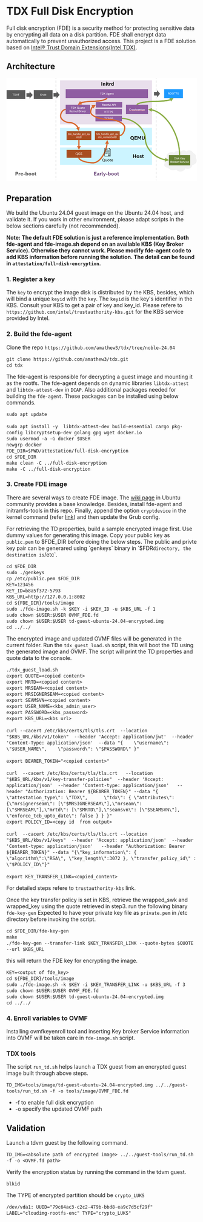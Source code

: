 # TDX Full Disk Encryption

Full disk encryption (FDE) is a security method for protecting sensitive
data by encrypting all data on a disk partition. FDE shall encrypt data
automatically to prevent unauthorized access.
This project is a FDE solution based on [Intel&reg; Trust Domain 
Extensions(Intel TDX)](https://www.intel.com/content/www/us/en/developer/articles/technical/intel-trust-domain-extensions.html).

## Architecture

![](docs/fde-arch.png)
  
## Preparation

We build the Ubuntu 24.04 guest image on the Ubuntu 24.04 host, and validate it. If you work in other environment, please adapt scripts in the below sections carefully (not recommended).

**Note: The default FDE solution is just a reference implementation. Both fde-agent and fde-image.sh depend on an available KBS (Key Broker Service). Otherwise they cannot work. Please modify fde-agent code to add KBS information before running the solution. The detail can be found in `attestation/full-disk-encryption`.**

### 1. Register a key 

The `key` to encrypt the image disk is distributed by the KBS, besides, which will bind a unique `keyid` with the `key`. The `keyid` is the key's identifier in the KBS. Consult your KBS to get a pair of key and key_id. Please refere to `https://github.com/intel/trustauthority-kbs.git` for the KBS service provided by Intel.

### 2. Build the fde-agent
Clone the repo `https://github.com/amathew3/tdx/tree/noble-24.04`

```
git clone https://github.com/amathew3/tdx.git
cd tdx
```

The fde-agent is responsible for decrypting a guest image and mounting it as the rootfs. The fde-agent depends on dynamic libraries `libtdx-attest` and `libtdx-attest-dev` in `DCAP`. Also additional packages needed for building the `fde-agent`. These packages can be installed using below commands.

```
sudo apt update

sudo apt install -y  libtdx-attest-dev build-essential cargo pkg-config libcryptsetup-dev golang gpg wget docker.io
sudo usermod -a -G docker $USER
newgrp docker
FDE_DIR=$PWD/attestation/full-disk-encryption
cd $FDE_DIR
make clean -C ../full-disk-encryption
make -C ../full-disk-encryption
```

### 3. Create FDE image

There are several ways to create FDE image. The [wiki page](https://help.ubuntu.com/community/Full_Disk_Encryption_Howto_2019) in Ubuntu community provides a base knowledge. Besides, install fde-agent and initramfs-tools in this repo. Finally, append the option `cryptdevice` in the kernel command (refer [link](https://wiki.archlinux.org/title/dm-crypt/System_configuration)) and then update the Grub config.

For retrieving the TD properties, build a sample encrypted image first. Use dummy values for generating this image.
Copy your public key as `public.pem` to $FDE_DIR before doing the below steps. The public and privte key pair can be generared using `genkeys` binary in
`$FDR` directory, the destination is `/etc`.
```
cd $FDE_DIR
sudo ./genkeys
cp /etc/public.pem $FDE_DIR
KEY=123456
KEY_ID=b8a5f372-5793
KBS_URL=http://127.0.0.1:8002
cd ${FDE_DIR}/tools/image
sudo ./fde-image.sh -k $KEY -i $KEY_ID -u $KBS_URL -f 1
sudo chown $USER:$USER OVMF_FDE.fd
sudo chown $USER:$USER td-guest-ubuntu-24.04-encrypted.img
cd ../../
```

The encrypted image and updated OVMF files will be generated in the current folder.
Run the `tdx_guest_load.sh` script, this will boot the TD using the generated image and OVMF.
The script will print the TD properties and quote data to the console.

```
./tdx_guest_load.sh
export QUOTE=<copied content>
export MRTD=<copied content>
export MRSEAM=<copied content>
export MRSIGNERSEAM=<copied content>
export SEAMSVN=<copied content>
export USER_NAME=<kbs_admin_user>
export PASSWORD=<kbs_password>
export KBS_URL=<kbs url>

curl --cacert /etc/kbs/certs/tls/tls.crt  --location "$KBS_URL/kbs/v1/token"  --header 'Accept: application/jwt'  --header 'Content-Type: application/json'  --data "{    \"username\": \"$USER_NAME\",    \"password\": \"$PASSWORD\" }"

export BEARER_TOKEN="<copied content>"

curl  --cacert /etc/kbs/certs/tls/tls.crt   --location "$KBS_URL/kbs/v1/key-transfer-policies"  --header 'Accept: application/json'  --header 'Content-type: application/json'   --header "Authorization: Bearer ${BEARER_TOKEN}" --data "{    \"attestation_type\": \"TDX\",      \"tdx\": { \"attributes\": {\"mrsignerseam\": [\"$MRSIGNERSEAM\"],\"mrseam\": [\"$MRSEAM\"],\"mrtd\": [\"$MRTD\"],\"seamsvn\": [\"$SEAMSVN\"], \"enforce_tcb_upto_date\": false } } }"
export POLICY_ID=<copy id  from output>

curl  --cacert /etc/kbs/certs/tls/tls.crt --location "$KBS_URL/kbs/v1/keys"  --header 'Accept: application/json'  --header 'Content-type: application/json'   --header "Authorization: Bearer ${BEARER_TOKEN}" --data "{\"key_information\": { \"algorithm\":\"RSA\", \"key_length\":3072 }, \"transfer_policy_id\" : \"$POLICY_ID\"}"

export KEY_TRANSFER_LINK=<copied_content>

```

For detailed steps refere to `trustauthority-kbs` link.

Once the key transfer policy is set in KBS, retrieve the wrapped_swk and wrapped_key using the quote retrieved in step3.
run the following binary `fde-key-gen`
Expected to have your private key file as `private.pem` in /etc directory before invoking the script.
```
cd $FDE_DIR/fde-key-gen
make
./fde-key-gen --transfer-link $KEY_TRANSFER_LINK --quote-bytes $QUOTE --url $KBS_URL
```

this will return the FDE key for encrypting the image.
```
KEY=<output of fde_key>
cd ${FDE_DIR}/tools/image
sudo ./fde-image.sh -k $KEY -i $KEY_TRANSFER_LINK -u $KBS_URL -f 3
sudo chown $USER:$USER OVMF_FDE.fd
sudo chown $USER:$USER td-guest-ubuntu-24.04-encrypted.img
cd ../../
```


### 4. Enroll variables to OVMF

Installing ovmfkeyenroll tool and inserting Key broker Service information into OVMF will be taken care in `fde-image.sh` script.

### TDX tools 

The script `run_td.sh` helps launch a TDX guest from an encrypted guest image built through above steps. 
```
TD_IMG=tools/image/td-guest-ubuntu-24.04-encrypted.img ../../guest-tools/run_td.sh -f -o tools/image/OVMF_FDE.fd
```
+ -f to enable full disk encryption
+ -o specify the updated OVMF path

## Validation

Launch a tdvm guest by the following command. 

```
TD_IMG=<absolute path of encrypted image> ../../guest-tools/run_td.sh -f -o <OVMF.fd path>

```

Verify the encryption status by running the command in the tdvm guest.

```
blkid
```

The TYPE of encrypted partition should be `crypto_LUKS`

```
/dev/vda1: UUID="79c64ac3-c2c2-479b-bbd8-ea9c7d5cf29f" LABEL="cloudimg-rootfs-enc" TYPE="crypto_LUKS"
```
